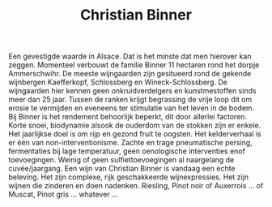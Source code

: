 ﻿---
title: Christian Binner
huis:  Domaine Binner
dept:  Haut-Rhin
regio: Alsace
photo: binner.jpg
layout: wijnhuis

wijnen:
    - naam:  Les Saveurs'12
      ref:   Als 1202
      app:   A.O.C. Alsace
      type:  Blanc sec
      cep:   Cépages Alsaciens
      prijs: €8.95

    - naam:  Riesling Ammerschwihr'08
      ref:   Als 0801
      app:   A.O.C. Alsace
      type:  Blanc sec
      cep:   Riesling
      prijs: €11.07

    - naam:  Riesling'12
      ref:   Als 12--
      app:   A.O.C. Alsace
      type:  Blanc sec
      cep:   Riesling
      prijs: €14.87

    - naam:  Riesling Grand Cru Wineck-Schlossberg'09
      ref:   Als 0907
      app:   A.O.C. Alsace
      type:  Blanc sec
      cep:   Riesling
      prijs: €22.15
      opm:   Last bottles

    - naam:  Riesling Bildstoecklé'10 
      ref:   Als 1009
      app:   A.O.C. Alsace
      type:  Blanc sec
      cep:   Riesling
      prijs: €20.45
      opm:   Last bottles

    - naam:  Muscat'04
      ref:   Als 0404
      app:   A.O.C. Alsace
      type:  Blanc sec
      cep:   Muscat
      prijs: €13.57

    - naam:  Muscat Cuvée Béatrice'02 
      ref:   Als 0203
      app:   A.O.C. Alsace
      type:  Blanc sec tendre
      cep:   Muscat
      prijs: €17.67
      
    - naam:  Muscat Cuvée Béatrice'09
      ref:   Als 0908
      app:   A.O.C. Alsace
      type:  Blanc sec tendre
      cep:   Muscat
      prijs: €14.30
     
    - naam:  Pinot gris'10
      ref:   Als 1002
      app:   A.O.C. Alsace
      type:  Blanc sec
      cep:   Pinot gris
      prijs: €14.36
      
    - naam:  Pinot gris Cuvée Béatrice'07
      ref:   Als 0710
      app:   A.O.C. Alsace
      type:  Blanc tendre
      cep:   Pinot gris
      prijs: €19.15
      
    - naam:  Gewurztraminer Kaefferkoph'04 (Grand Cru)
      ref:   Als 0405
      app:   A.O.C. Alsace
      type:  Blanc sec
      cep:   Gewurztraminer
      prijs: €12.08
      
    - naam:  Gewurztraminer Kaefferkoph Cuvée Béatrice'04 (Grand Cru)
      ref:   Als 0408
      app:   A.O.C. Alsace
      type:  Blanc sec tendre
      cep:   Gewurztraminer
      prijs: €18.60
    
    - naam:  Gewurztraminer Cuvée Béatrice'10
      ref:   Als 10--
      app:   A.O.C. Alsace
      type:  Blanc sec tendre
      cep:   Gewurztraminer
      prijs: €17.74
      
    - naam:  Auxerrois Hinterberg'08
      ref:   Als 0807
      app:   A.O.C. Alsace
      type:  Blanc sec (sans soufre)
      cep:   Auxerrois
      prijs: €15.60
      
    - naam:  Auxerrois Hinterberg'08 (magnum)
      ref:   Als 0809
      app:   A.O.C. Alsace
      type:  Blanc sec (sans soufre)
      cep:   Auxerrois
      prijs: €31.50
      
    - naam:  Côtes d'Ammerschwihr'10
      ref:   Als 1005
      app:   A.O.C. Alsace
      type:  Blanc sec
      cep:   50% Riesling/30% Pinot gris et Auxerrois/20% Gewurz et Muscat
      prijs: €15.81
      
    - naam:  Crémant d'Alsace'08 (extra brut)
      ref:   Als 0808
      app:   A.O.C. Alsace
      type:  Méthode traditionelle
      cep:   Riesling/Pinot gris
      prijs: €13.95

    - naam:  Crémant d'Alsace KB'08 (extra brut)
      ref:   Als 0810
      app:   A.O.C. Alsace
      type:  Méthode traditionelle
      cep:   Riesling/Pinot gris
      prijs: €17.45
      
    - naam:  Crémant d'Alsace'11 (extra brut)
      ref:   Als 11--
      app:   A.O.C. Alsace
      type:  Méthode traditionelle
      cep:   Riesling
      prijs: €14.85
      
    - naam:  Katz' en Bulles Pinot gris'09 (sans soufre)
      ref:   Als 0903
      app:   Vin de France
      type:  Pétillant naturel (méthode ancestrale)
      cep:   Pinot gris
      prijs: €14.56
      
    - naam:  Katz' en Bulles Riesling'09 (sans soufre)
      ref:   Als 0904
      app:   Vin de France
      type:  Pétillant naturel (méthode ancestrale)
      cep:   Riesling
      prijs: €14.56
      
    - naam:  Pinot noir'08
      ref:   Als 0803
      app:   A.O.C. Alsace
      type:  Rouge
      cep:   Pinot noir
      prijs: €14.57
      
    - naam:  Pinot noir'11 non-filtré (sans soufre)
      ref:   Als 1101
      app:   A.O.C. Alsace
      type:  Rouge
      cep:   Pinot noir
      prijs: €14.36
      opm:   Argilo-calcaire
      
    - naam:  Pinot noir'12 non-filtré (sans soufre)
      ref:   Als 12--
      app:   A.O.C. Alsace
      type:  Rouge
      cep:   Pinot noir
      prijs: €14.87
      opm:   argilo-calcaire
      
    - naam:  Pinot noir'11 non-filtré (sans soufre)
      ref:   Als 1105
      app:   A.O.C. Alsace
      type:  Rouge
      cep:   Pinot noir
      prijs: €15.25
      opm:   cuvée domaine
      
    - naam:  Pinot noir Cuvée Béatrice'10
      ref:   Als 1004
      app:   A.O.C. Alsace
      type:  Rouge
      cep:   Pinot noir
      prijs: €19.15
      
    - naam:  Pinot noir Cuvée Excellence'09
      ref:   Als 0902
      app:   A.O.C. Alsace
      type:  Rouge
      cep:   Pinot noir
      prijs: €29.75
      
    - naam:  Pinot noir Cuvée Béatrice'07 (magnum)
      ref:   Als 0704
      app:   A.O.C. Alsace
      type:  Rouge
      cep:   Pinot noir
      prijs: €37.31
      
    - naam:  Blanc des Noirs'07 (37.50cl)
      ref:   Als 0709
      app:   A.O.C. Alsace
      type:  Vin gris moelleux
      cep:   Pinot noir
      prijs: €19.15
      
    - naam:  Riesling Kaefferkoph V.T.'98
      ref:   Als 9801
      app:   A.O.C. Alsace
      type:  Blanc moelleux
      cep:   Riesling
      prijs: €25.21
      
    - naam:  Eau de Vie de Vieux Marc de Pinot gris V.T.
      ref:   Als 9801
      app:   
      type:  
      cep:   
      prijs: €34.18
      
    - naam:  Eau de Vie de Marc de Gewurztraminer V.T.
      ref:   
      app:   
      type:  
      cep:   
      prijs: €38.83
      
    - naam:  Eau de Vie de Mirabelle
      ref:   
      app:   
      type:  
      cep:   
      prijs: €43.20
      
    - naam:  Eau de Vie de Baies de Houx
      ref:   
      app:   
      type:  
      cep:   
      prijs: €51.28
      
    - naam:  Eau de Vie de Coing
      ref:   
      app:   
      type:  
      cep:   
      prijs: €45.33
      
    - naam:  Eau de Vie de Quetsch
      ref:   
      app:   
      type:  
      cep:   
      prijs: €45.33
      
    - naam:  Eau de Vie de Poire Williams
      ref:   
      app:   
      type:  
      cep:   
      prijs: €47.83
---
Een gevestigde waarde in Alsace. Dat is het minste dat men hierover kan zeggen. Momenteel verbouwt de familie Binner 11 hectaren rond het dorpje Ammerschwihr. De meeste wijngaarden zijn gesitueerd rond de gekende wijnbergen Kaefferkopf, Schlossberg en Wineck-Schlossberg. De wijngaarden hier kennen geen onkruidverdelgers en kunstmestoffen sinds meer dan 25 jaar. Tussen de ranken krijgt begrassing de vrije loop dit om erosie te vermijden en eveneens ter stimulatie van het leven in de bodem. Bij Binner is het rendement behoorlijk beperkt, dit door allerlei factoren. Korte snoei, biodynamie alsook de ouderdom van de stokken zijn er enkele. Het jaarlijkse doel is om rijp en gezond fruit te oogsten. Het kelderverhaal is er één van non-interventionisme. Zachte en trage pneumatische persing, fermentaties bij lage temperatuur, geen oenologische interventies enof toevoegingen. Weinig of geen sulfiettoevoegingen al naargelang de cuvée/jaargang.
Een wijn van Christian Binner is vandaag een echte beleving. Het zijn complexe, rijk geschakkeerde wijnexpressies. Het zijn wijnen die zinderen en doen nadenken. Riesling, Pinot noir of Auxerrois ... of Muscat, Pinot gris ... whatever ...    
